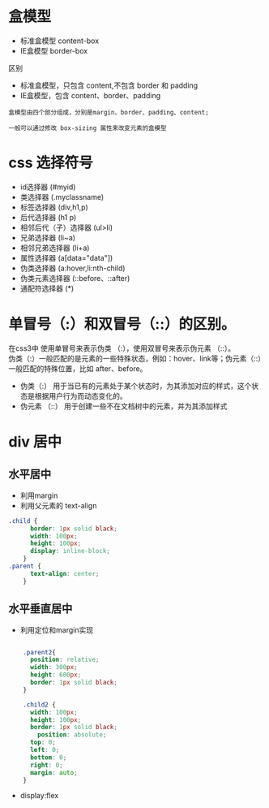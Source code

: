 # 盒模型
- 标准盒模型 content-box
- IE盒模型 border-box

区别
- 标准盒模型，只包含 content,不包含 border 和 padding
- IE盒模型，包含 content、border、padding

````text
盒模型由四个部分组成，分别是margin、border、padding、content;  

一般可以通过修改 box-sizing 属性来改变元素的盒模型
````

# css 选择符号
- id选择器 (#myid)
- 类选择器 (.myclassname)
- 标签选择器 (div,h1,p)
- 后代选择器 (h1 p)
- 相邻后代（子）选择器 (ul>li)
- 兄弟选择器 (li~a)
- 相邻兄弟选择器 (li+a)
- 属性选择器 (a[data="data"])
- 伪类选择器 (a:hover,li:nth-child)
- 伪类元素选择器 (::before、::after)
- 通配符选择器 (*)

# 单冒号（:）和双冒号（::）的区别。
在css3中 使用单冒号来表示伪类 （:），使用双冒号来表示伪元素 （::）。   
伪类（:）一般匹配的是元素的一些特殊状态，例如：hover、link等；伪元素（::）一般匹配的特殊位置，比如 after、before。

- 伪类（:）  用于当已有的元素处于某个状态时，为其添加对应的样式，这个状态是根据用户行为而动态变化的。
- 伪元素 （::） 用于创建一些不在文档树中的元素，并为其添加样式

# div 居中
## 水平居中
- 利用margin
- 利用父元素的 text-align
```css
.child {
      border: 1px solid black;
      width: 100px;
      height: 100px;
      display: inline-block;
    }
.parent {
      text-align: center;
    }
```
## 水平垂直居中
- 利用定位和margin实现
```css

    .parent2{
      position: relative;
      width: 300px;
      height: 600px;
      border: 1px solid black;
    }

    .child2 {
      width: 100px;
      height: 100px;
      border: 1px solid black;
        position: absolute;
      top: 0;
      left: 0;
      bottom: 0;
      right: 0;
      margin: auto;
    }
```
- display:flex
